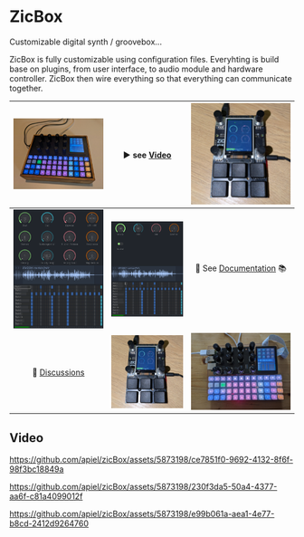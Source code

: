 # ZicBox

Customizable digital synth / groovebox...

ZicBox is fully customizable using configuration files. Everyhting is build base on plugins, from user interface, to audio module and hardware controller. ZicBox then wire everything so that everything can communicate together.

| <img src='https://github.com/apiel/zicBox/blob/main/images/zicpad.png?raw=true' width='480'> | :arrow_forward: see [Video](https://github.com/apiel/zicBox/#Video) | <img src='https://github.com/apiel/zicBox/blob/main/hardware/ZicPixel/pixel.png?raw=true' width='480'> | 
| :---:   | :---: | :---: |
| <img src='https://github.com/apiel/zicBox/blob/main/images/demo3.png?raw=true' width='480'> | <img src='https://github.com/apiel/zicBox/blob/main/images/demo4.png?raw=true' width='480'> | :book: See [Documentation](https://github.com/apiel/zicBox/wiki/01-Getting-started) :books: | 
| :speech_balloon: [Discussions](https://github.com/apiel/zicBox/discussions) | <img src='https://github.com/apiel/zicBox/blob/main/hardware/ZicPixel/pixel.png?raw=true' width='480'> | [<img src='https://github.com/apiel/zicBox/blob/main/images/proto2.png?raw=true' width='480'>](https://github.com/apiel/zicBox/blob/main/images/proto2.jpg?raw=true) | 

## Video

https://github.com/apiel/zicBox/assets/5873198/ce7851f0-9692-4132-8f6f-98f3bc18849a

https://github.com/apiel/zicBox/assets/5873198/230f3da5-50a4-4377-aa6f-c81a4099012f

https://github.com/apiel/zicBox/assets/5873198/e99b061a-aea1-4e77-b8cd-2412d9264760

